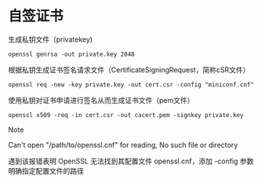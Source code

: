 # 自签证书

[^tag ]: linux ssl



生成私钥文件（privatekey)

```shell
openssl genrsa -out private.key 2048
```

根据私钥生成证书签名请求文件（CertificateSigningRequest，简称cSR文件）

```shell
openssl req -new -key private.key -out cert.csr -config "miniconf.cnf"
```

使用私钥对证书申请进行签名从而生成证书文件（pem文件）

```shell
openssl x509 -req -in cert.csr -out cacert.pem -signkey private.key
```

> [!note]
> Can't open "/path/to/openssl.cnf" for reading, No such file or directory
>
> 遇到该报错表明 OpenSSL 无法找到其配置文件 openssl.cnf，添加 -config 参数明确指定配置文件的路径